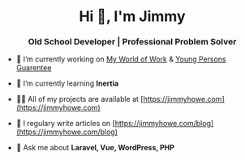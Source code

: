 <h1 align="center">Hi 👋, I'm Jimmy</h1>
<h3 align="center">Old School Developer | Professional Problem Solver</h3>



- 🔭 I’m currently working on [My World of Work](https://myworldofwork.co.uk) & [Young Persons Guarentee](https://youngpersonsguarantee.scot)

- 🌱 I’m currently learning **Inertia**

- 👨‍💻 All of my projects are available at [https://jimmyhowe.com](https://jimmyhowe.com)

- 📝 I regulary write articles on [https://jimmyhowe.com/blog](https://jimmyhowe.com/blog)

- 💬 Ask me about **Laravel, Vue, WordPress, PHP**
